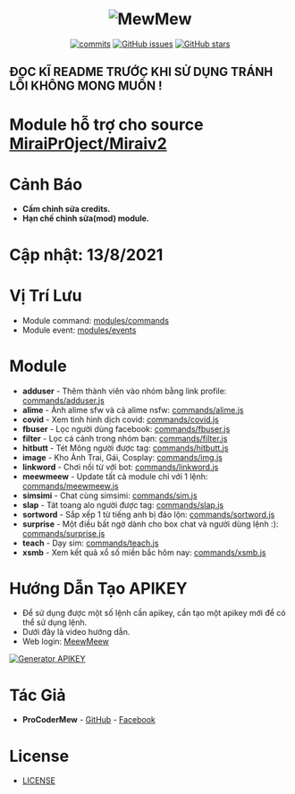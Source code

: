 <h1 align="center">
	<img src="https://i.imgur.com/4sWdkoB.png" alt="MewMew">
</h1>

<p align="center">
	<a href="https://github.com/ProCoderMew/Module-Miraiv2/commits" target="_blank"><img alt="commits" src="https://img.shields.io/github/commit-activity/m/ProCoderMew/Module-Miraiv2.svg?label=commit&style=flat-square"></a>
	<a href="https://github.com/ProCoderMew/Module-Miraiv2/issues" target="_blank"><img alt="GitHub issues" src="https://img.shields.io/github/issues/ProCoderMew/Module-Miraiv2"></a>
	<a href="https://github.com/ProCoderMew/Module-Miraiv2/stargazers" target="_blank"><img alt="GitHub stars" src="https://img.shields.io/github/stars/ProCoderMew/Module-Miraiv2"></a>
</p>

## ĐỌC KĨ README TRƯỚC KHI SỬ DỤNG TRÁNH LỖI KHÔNG MONG MUỐN !

# Module hỗ trợ cho source [MiraiPr0ject/Miraiv2](https://github.com/miraiPr0ject/miraiv2)

# Cảnh Báo
- **Cấm chỉnh sửa credits.**
- **Hạn chế chỉnh sửa(mod) module.**

# Cập nhật: 13/8/2021

# Vị Trí Lưu
- Module command: [modules/commands](https://github.com/miraiPr0ject/miraiv2/tree/main/modules/commands)
- Module event: [modules/events](https://github.com/miraiPr0ject/miraiv2/tree/main/modules/events)

# Module
- **adduser** - Thêm thành viên vào nhóm bằng link profile: [commands/adduser.js](modules/commands/adduser.js)
- **alime** - Ảnh alime sfw và cả alime nsfw: [commands/alime.js](modules/commands/alime.js)
- **covid** - Xem tình hình dịch covid: [commands/covid.js](modules/commands/covid.js)
- **fbuser** - Lọc người dùng facebook: [commands/fbuser.js](modules/commands/fbuser.js)
- **filter** - Lọc cá cảnh trong nhóm bạn: [commands/filter.js](modules/commands/filter.js)
- **hitbutt** - Tét Mông người được tag: [commands/hitbutt.js](modules/commands/hitbutt.js)
- **image** - Kho Ảnh Trai, Gái, Cosplay: [commands/img.js](modules/commands/img.js)
- **linkword** - Chơi nối từ với bot: [commands/linkword.js](modules/commands/linkword.js)
- **meewmeew** - Update tất cả module chỉ với 1 lệnh: [commands/meewmeew.js](modules/commands/meewmeew.js)
- **simsimi** - Chat cùng simsimi: [commands/sim.js](modules/commands/sim.js)
- **slap** - Tát toang alo người được tag: [commands/slap.js](modules/commands/slap.js)
- **sortword** - Sắp xếp 1 từ tiếng anh bị đảo lộn: [commands/sortword.js](modules/commands/sortword.js)
- **surprise** - Một điều bất ngờ dành cho box chat và người dùng lệnh :): [commands/surprise.js](modules/commands/surprise.js)
- **teach** - Dạy sim: [commands/teach.js](modules/commands/teach.js)
- **xsmb** - Xem kết quả xổ số miền bắc hôm nay: [commands/xsmb.js](modules/commands/xsmb.js)

# Hướng Dẫn Tạo APIKEY
- Để sử dụng được một số lệnh cần apikey, cần tạo một apikey mới để có thể sử dụng lệnh.
- Dưới đây là video hướng dẫn.
- Web login: [MeewMeew](https://meewmeew.info/site)

[![Generator APIKEY](https://img.youtube.com/vi/RtB28wte47s/0.jpg)](https://www.youtube.com/watch?v=RtB28wte47s)

# Tác Giả
- **ProCoderMew** - [GitHub](https://github.com/ProCoderMew) - [Facebook](https://www.facebook.com/ProCoder.Mew)

# License

- [LICENSE](LICENSE)
